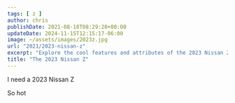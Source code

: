 ```yaml
---
tags: [ z ]
author: chris
publishDate: 2021-08-18T08:29:20+00:00
updateDate: 2024-11-15T12:15:17-06:00
image: ~/assets/images/2023z.jpg
url: "2021/2023-nissan-z"
excerpt: "Explore the cool features and attributes of the 2023 Nissan Z in this comprehensive blog post."
title: "The 2023 Nissan Z"
---
```


I need a 2023 Nissan Z 

So hot
